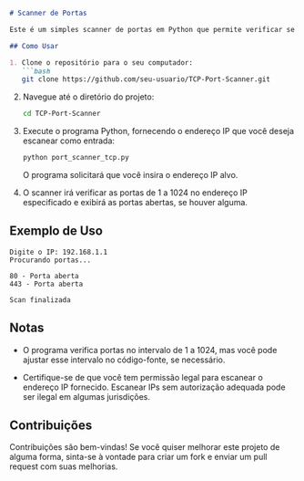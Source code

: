 

```markdown
# Scanner de Portas

Este é um simples scanner de portas em Python que permite verificar se as portas de um determinado endereço IP estão abertas ou fechadas. O programa utiliza a biblioteca `socket` para realizar a verificação das portas.

## Como Usar

1. Clone o repositório para o seu computador:
   ```bash
   git clone https://github.com/seu-usuario/TCP-Port-Scanner.git
   ```

2. Navegue até o diretório do projeto:
   ```bash
   cd TCP-Port-Scanner
   ```

3. Execute o programa Python, fornecendo o endereço IP que você deseja escanear como entrada:
   ```bash
   python port_scanner_tcp.py
   ```

   O programa solicitará que você insira o endereço IP alvo.

4. O scanner irá verificar as portas de 1 a 1024 no endereço IP especificado e exibirá as portas abertas, se houver alguma.

## Exemplo de Uso

```
Digite o IP: 192.168.1.1
Procurando portas...

80 - Porta aberta
443 - Porta aberta

Scan finalizada
```

## Notas

- O programa verifica portas no intervalo de 1 a 1024, mas você pode ajustar esse intervalo no código-fonte, se necessário.

- Certifique-se de que você tem permissão legal para escanear o endereço IP fornecido. Escanear IPs sem autorização adequada pode ser ilegal em algumas jurisdições.

## Contribuições

Contribuições são bem-vindas! Se você quiser melhorar este projeto de alguma forma, sinta-se à vontade para criar um fork e enviar um pull request com suas melhorias.

